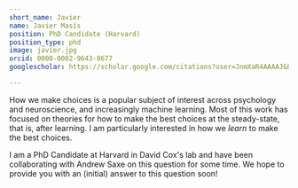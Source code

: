 ```yaml
---
short_name: Javier
name: Javier Masís
position: PhD Candidate (Harvard)
position_type: phd
image: javier.jpg
orcid: 0000-0002-9643-8677
googlescholar: https://scholar.google.com/citations?user=JnmXaR4AAAAJ&hl=en&oi=ao

---
```


How we make choices is a popular subject of interest across psychology and neuroscience, and increasingly machine learning. Most of this work has focused on theories for how to make the best choices at the steady-state, that is, after learning. I am particularly interested in how we _learn_ to make the best choices. 

I am a PhD Candidate at Harvard in David Cox's lab and have been collaborating with Andrew Saxe on this question for some time. We hope to provide you with an (initial) answer to this question soon!